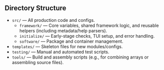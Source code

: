 ## Directory Structure

- `src/` — All production code and configs.
    - `framework/` — Core variables, shared framework logic, and reusable helpers (including metadata/help parsers).
    - `initialize/` — Early-stage checks, TUI setup, and error handling.
    - `software/` — Package and container management.
- `templates/` — Skeleton files for new modules/configs.
- `testing/` — Manual and automated test scripts.
- `tools/` — Build and assembly scripts (e.g., for combining arrays or assembling source files).